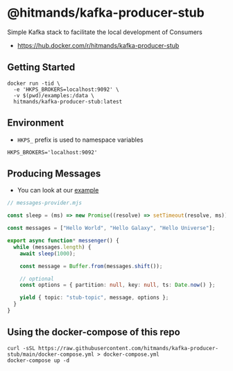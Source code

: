 # @hitmands/kafka-producer-stub

Simple Kafka stack to facilitate the local development of Consumers

- <https://hub.docker.com/r/hitmands/kafka-producer-stub>

## Getting Started

```shell
docker run -tid \
  -e 'HKPS_BROKERS=localhost:9092' \
  -v $(pwd)/examples:/data \
  hitmands/kafka-producer-stub:latest
```

## Environment

- `HKPS_` prefix is used to namespace variables

```shell
HKPS_BROKERS='localhost:9092'
```

## Producing Messages

- You can look at our [example](./examples/messages-provider.mjs)

```ts
// messages-provider.mjs

const sleep = (ms) => new Promise((resolve) => setTimeout(resolve, ms));

const messages = ["Hello World", "Hello Galaxy", "Hello Universe"];

export async function* messenger() {
  while (messages.length) {
    await sleep(1000);

    const message = Buffer.from(messages.shift());

    // optional
    const options = { partition: null, key: null, ts: Date.now() };

    yield { topic: "stub-topic", message, options };
  }
}
```

## Using the docker-compose of this repo

```shell
curl -sSL https://raw.githubusercontent.com/hitmands/kafka-producer-stub/main/docker-compose.yml > docker-compose.yml
docker-compose up -d
```
